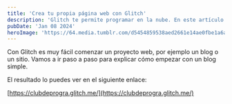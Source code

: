 ```yaml
---
title: 'Crea tu propia página web con Glitch'
description: 'Glitch te permite programar en la nube. En este artículo mostramos el resultado de una aplicación de ejemplo usando 11ty como generador de páginas estáticas.'
pubDate: 'Jan 08 2024'
heroImage: 'https://64.media.tumblr.com/d5454859538aed2661e14ae0fbe1a6aa/7c23e645da420b34-23/s1280x1920/731e323c2d125e6022048c7e88048a650e3262f7.png'
---
```


Con Glitch es muy fácil comenzar un proyecto web, por ejemplo un blog o un sitio. Vamos a ir paso a paso para explicar cómo empezar con un blog simple.

El resultado lo puedes ver en el siguiente enlace:

[https://clubdeprogra.glitch.me/](https://clubdeprogra.glitch.me/)

